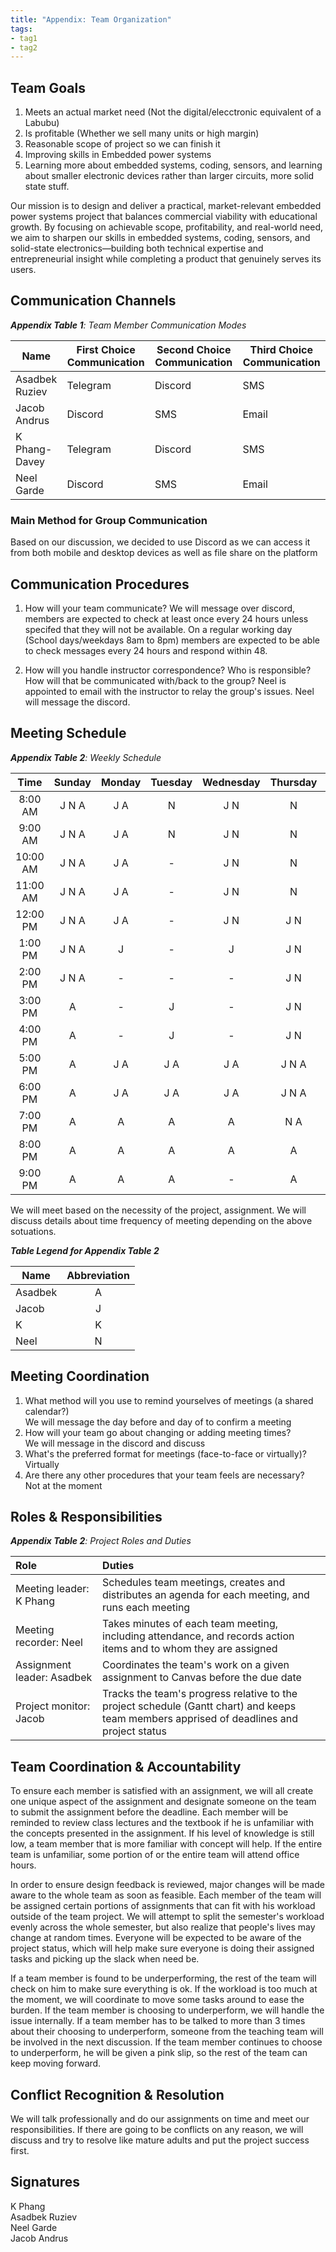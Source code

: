 ```yaml
---
title: "Appendix: Team Organization"
tags:
- tag1
- tag2
---
```


## Team Goals

1. Meets an actual market need (Not the digital/elecctronic equivalent of a Labubu)
2. Is profitable (Whether we sell many units or high margin)
3. Reasonable scope of project so we can finish it
4. Improving skills in Embedded power systems 
5. Learning more about embedded systems, coding, sensors, and learning about smaller electronic devices rather than larger circuits, more solid state stuff.

Our mission is to design and deliver a practical, market-relevant embedded power systems project that balances commercial viability with educational growth. By focusing on achievable scope, profitability, and real-world need, we aim to sharpen our skills in embedded systems, coding, sensors, and solid-state electronics—building both technical expertise and entrepreneurial insight while completing a product that genuinely serves its users.

## Communication Channels

_**Appendix Table 1**: Team Member Communication Modes_

|Name                 | First Choice Communication | Second Choice Communication | Third Choice Communication |
|---------------------|----------------------------|-----------------------------|----------------------------|
|Asadbek Ruziev |  Telegram | Discord | SMS |
|Jacob Andrus |  Discord | SMS | Email |
|K Phang-Davey |  Telegram | Discord | SMS |
|Neel Garde |  Discord | SMS | Email |

### Main Method for Group Communication

Based on our discussion, we decided to use Discord as we can access it from both mobile and desktop devices as well as file share on the platform 

## Communication Procedures

1. How will your team communicate?
We will message over discord, members are expected to check at least once every 24 hours unless specifed that they will not be available. On a regular working day (School days/weekdays 8am to 8pm) members are expected to be able to check messages every 24 hours and respond within 48. 

2. How will you handle instructor correspondence? Who is responsible? How will that be communicated with/back to the group?
Neel is appointed to email with the instructor to relay the group's issues. Neel will message the discord. 

## Meeting Schedule

_**Appendix Table 2**: Weekly Schedule_

| Time | Sunday | Monday | Tuesday | Wednesday | Thursday | Friday | Saturday |
| :------: | :----: | :----: | :----: | :----: | :----: | :----: | :-----: |
| 8:00 AM | J N A | J A | N | J N | N | J | J |
| 9:00 AM | J N A | J A | N | J N | N | J A | J |
| 10:00 AM | J N A | J A | - | J N | N | J A | J |
| 11:00 AM | J N A| J A | - | J N | N | J A | J |
| 12:00 PM | J N A| J A | - | J N | J N | J A | J |
| 1:00 PM | J N A| J | - | J | J N | J | J |
| 2:00 PM | J N A| - | - | - | J N | J A | J A |
| 3:00 PM | A | - | J | - | J N | J A | J A |
| 4:00 PM | A | - | J | - | J N | J A | J A |
| 5:00 PM | A | J A | J A | J A | J N A | J A | J A |
| 6:00 PM | A | J A | J A | J A | J N A | J A | J A |
| 7:00 PM | A | A | A | A | N A | A | A |
| 8:00 PM | A | A | A | A | A | A | A |
| 9:00 PM | A | A | A | - | A | A | A |

We will meet based on the necessity of the project, assignment. We will discuss details about time frequency of meeting depending on the above sotuations.

_**Table Legend for Appendix Table 2**_

| Name | Abbreviation |
| ----- | :------: |
| Asadbek | A |
| Jacob | J |
| K | K |
| Neel | N |


## Meeting Coordination

1. What method will you use to remind yourselves of meetings (a shared calendar?) <br>
We will message the day before and day of to confirm a meeting 
2. How will your team go about changing or adding meeting times? <br>
We will message in the discord and discuss 
3. What's the preferred format for meetings (face-to-face or virtually)? <br>
Virtually 
4. Are there any other procedures that your team feels are necessary? <br>
Not at the moment

## Roles & Responsibilities

_**Appendix Table 2**: Project Roles and Duties_

| **Role**          | **Duties**                                                                                                                                |
| :---------------- | :---------------------------------------------------------------------------------------------------------------------------------------- |
| Meeting leader: K Phang    | Schedules team meetings, creates and distributes an agenda for each meeting, and runs each meeting                                        |
| Meeting recorder: Neel  | Takes minutes of each team meeting, including attendance, and records action items and to whom they are assigned                          |
| Assignment leader: Asadbek | Coordinates the team's work on a given assignment to Canvas before the due date                                                           |
| Project monitor: Jacob   | Tracks the team's progress relative to the project schedule (Gantt chart) and keeps team members apprised of deadlines and project status |

## Team Coordination & Accountability
To ensure each member is satisfied with an assignment, we will all create one unique aspect of the assignment and designate someone on the team to submit the assignment before the deadline. Each member will be reminded to review class lectures and the textbook if he is unfamiliar with the concepts presented in the assignment. If his level of knowledge is still low, a team member that is more familiar with concept will help. If the entire team is unfamiliar, some portion of or the entire team will attend office hours.

In order to ensure design feedback is reviewed, major changes will be made aware to the whole team as soon as feasible. Each member of the team will be assigned certain portions of assignments that can fit with his workload outside of the team project. We will attempt to split the semester's workload evenly across the whole semester, but also realize that people's lives may change at random times. Everyone will be expected to be aware of the project status, which will help make sure everyone is doing their assigned tasks and picking up the slack when need be.

If a team member is found to be underperforming, the rest of the team will check on him to make sure everything is ok. If the workload is too much at the moment, we will coordinate to move some tasks around to ease the burden. If the team member is choosing to underperform, we will handle the issue internally. If a team member has to be talked to more than 3 times about their choosing to underperform, someone from the teaching team will be involved in the next discussion. If the team member continues to choose to underperform, he will be given a pink slip, so the rest of the team can keep moving forward.

## Conflict Recognition & Resolution

We will talk professionally and do our assignments on time and meet our responsibilities. If there are going to be conflicts on any reason, we will discuss and try to resolve like mature adults and put the project success first.

## Signatures

K Phang <br>
Asadbek Ruziev <br>
Neel Garde <br>
Jacob Andrus <br>